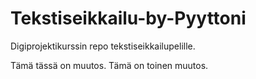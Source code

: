 # Tekstiseikkailu-by-Pyyttoni
Digiprojektikurssin repo tekstiseikkailupelille.


Tämä tässä on muutos. Tämä on toinen muutos.